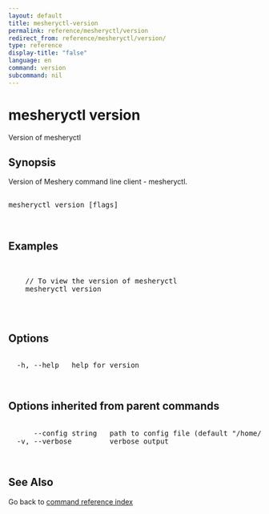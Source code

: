 ```yaml
---
layout: default
title: mesheryctl-version
permalink: reference/mesheryctl/version
redirect_from: reference/mesheryctl/version/
type: reference
display-title: "false"
language: en
command: version
subcommand: nil
---
```


# mesheryctl version

Version of mesheryctl

## Synopsis

Version of Meshery command line client - mesheryctl.

<pre class='codeblock-pre'>
<div class='codeblock'>
mesheryctl version [flags]

</div>
</pre> 

## Examples

<pre class='codeblock-pre'>
<div class='codeblock'>

	// To view the version of mesheryctl
	mesheryctl version
	

</div>
</pre> 

## Options

<pre class='codeblock-pre'>
<div class='codeblock'>
  -h, --help   help for version

</div>
</pre>

## Options inherited from parent commands

<pre class='codeblock-pre'>
<div class='codeblock'>
      --config string   path to config file (default "/home/admin-pc/.meshery/config.yaml")
  -v, --verbose         verbose output

</div>
</pre>

## See Also

Go back to [command reference index](/reference/mesheryctl/) 
